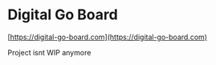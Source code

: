 # Digital Go Board

[https://digital-go-board.com](https://digital-go-board.com)

Project isnt WIP anymore
